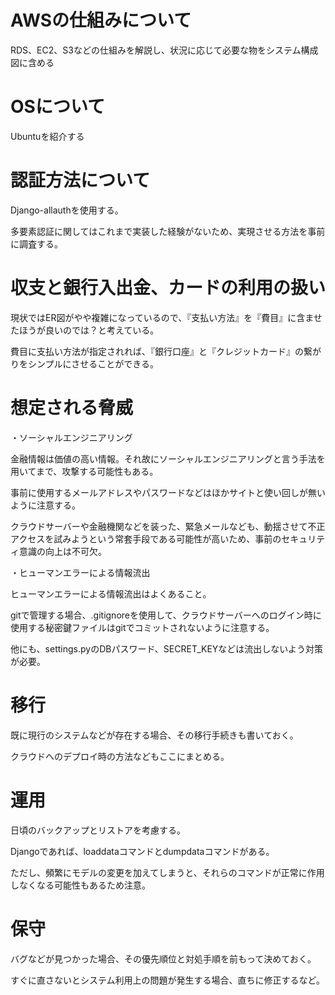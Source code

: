 
# AWSの仕組みについて

RDS、EC2、S3などの仕組みを解説し、状況に応じて必要な物をシステム構成図に含める


# OSについて

Ubuntuを紹介する


# 認証方法について

Django-allauthを使用する。

多要素認証に関してはこれまで実装した経験がないため、実現させる方法を事前に調査する。

# 収支と銀行入出金、カードの利用の扱い

現状ではER図がやや複雑になっているので、『支払い方法』を『費目』に含ませたほうが良いのでは？と考えている。

費目に支払い方法が指定されれば、『銀行口座』と『クレジットカード』の繋がりをシンプルにさせることができる。


# 想定される脅威

・ソーシャルエンジニアリング

金融情報は価値の高い情報。それ故にソーシャルエンジニアリングと言う手法を用いてまで、攻撃する可能性もある。

事前に使用するメールアドレスやパスワードなどはほかサイトと使い回しが無いように注意する。

クラウドサーバーや金融機関などを装った、緊急メールなども、動揺させて不正アクセスを試みようという常套手段である可能性が高いため、事前のセキュリティ意識の向上は不可欠。


・ヒューマンエラーによる情報流出

ヒューマンエラーによる情報流出はよくあること。

gitで管理する場合、.gitignoreを使用して、クラウドサーバーへのログイン時に使用する秘密鍵ファイルはgitでコミットされないように注意する。

他にも、settings.pyのDBパスワード、SECRET_KEYなどは流出しないよう対策が必要。

# 移行

既に現行のシステムなどが存在する場合、その移行手続きも書いておく。

クラウドへのデプロイ時の方法などもここにまとめる。

# 運用

日頃のバックアップとリストアを考慮する。

Djangoであれば、loaddataコマンドとdumpdataコマンドがある。

ただし、頻繁にモデルの変更を加えてしまうと、それらのコマンドが正常に作用しなくなる可能性もあるため注意。

# 保守

バグなどが見つかった場合、その優先順位と対処手順を前もって決めておく。

すぐに直さないとシステム利用上の問題が発生する場合、直ちに修正するなど。





